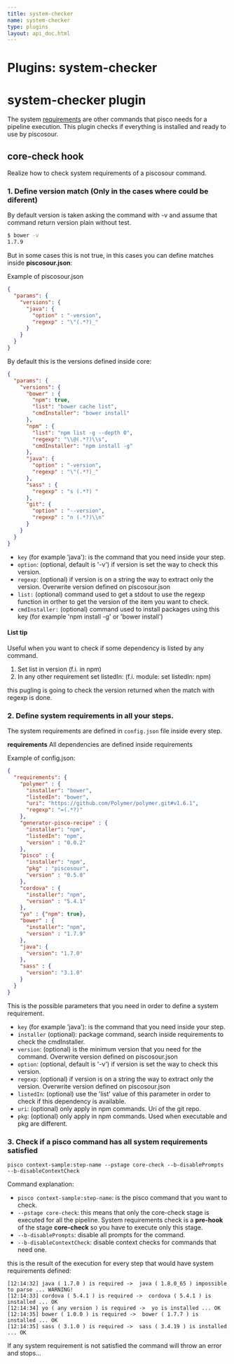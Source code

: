 ```yaml
---
title: system-checker
name: system-checker
type: plugins
layout: api_doc.html
---
```

# Plugins: system-checker


# system-checker plugin

The system [requirements](../guides/10-requirements.md) are other commands that pisco needs for a pipeline execution. This plugin checks if everything is installed and ready to use by piscosour.

## core-check hook

Realize how to check system requirements of a piscosour command.

### 1. Define version match (Only in the cases where could be diferent)

By default version is taken asking the command with -v and assume that command return version plain without test.

```sh
$ bower -v 
1.7.9
```

But in some cases this is not true, in this cases you can define matches inside **piscosour.json**:  

Example of piscosour.json

```json
{
  "params": {
    "versions": {
      "java": {
        "option" : "-version",
        "regexp" : "\"(.*?)_"
      }
    }
  }
}
```

By default this is the versions defined inside core:

```json
{
  "params": {
    "versions": {
      "bower" : {
        "npm": true,
        "list": "bower cache list",
        "cmdInstaller": "bower install"        
      },
      "npm" : {
        "list": "npm list -g --depth 0",
        "regexp": "\\@(.*?)\\s",
        "cmdInstaller": "npm install -g"
      },    
      "java": {
        "option" : "-version",
        "regexp" : "\"(.*?)_"
      },
      "sass" : {
        "regexp" : "s (.*?) "
      },
      "git": {
        "option" : "--version",
        "regexp" : "n (.*?)\\n"
      }
    }
  }
}
```

- `key` (for example 'java'): is the command that you need inside your step.
- `option`: (optional, default is '-v') if version is set the way to check this version.
- `regexp`: (optional) if version is on a string the way to extract only the version. Overwrite version defined on piscosour.json
- `list:` (optional) command used to get a stdout to use the regexp function in orther to get the version of the item you want to check.
- `cmdInstaller:` (optional) command used to install packages using this key (for example 'npm install -g' or 'bower install')

#### List tip

Useful when you want to check if some dependency is listed by any command. 
 
 1. Set list in version (f.i. in npm)
 2. In any other requirement set listedIn: (f.i. module: set listedIn: npm)

this pugling is going to check the version returned when the match with regexp is done.

### 2. Define system requirements in all your steps.

The system requirements are defined in `config.json` file inside every step.

**requirements** All dependencies are defined inside requirements

Example of config.json:

```json
{
  "requirements": {
    "polymer" : {
      "installer": "bower",
      "listedIn": "bower",
      "uri": "https://github.com/Polymer/polymer.git#v1.6.1",
      "regexp": "=(.*?)"
    },
    "generator-pisco-recipe" : {
      "installer": "npm",
      "listedIn": "npm",
      "version" : "0.0.2"
    },
    "pisco" : {
      "installer": "npm",
      "pkg" : "piscosour",
      "version" : "0.5.0"
    },
    "cordova" : {
      "installer": "npm",
      "version" : "5.4.1"
    },
    "yo" : {"npm": true},
    "bower" : {
      "installer": "npm",
      "version" : "1.7.9"
    },
    "java": {
      "version": "1.7.0"
    },
    "sass" : {
      "version": "3.1.0"
    }
  }
}
```

This is the possible parameters that you need in order to define a system requirement.

- `key` (for example 'java'): is the command that you need inside your step.
- `installer` (optional): package command, search inside requirements to check the cmdInstaller.
- `version`: (optional) is the minimum version that you need for the command. Overwrite version defined on piscosour.json
- `option`: (optional, default is '-v') if version is set the way to check this version.
- `regexp`: (optional) if version is on a string the way to extract only the version. Overwrite version defined on piscosour.json
- `listedIn`: (optional) use the 'list' value of this parameter in order to check if this dependency is available.
- `uri`: (optional) only apply in npm commands. Uri of the git repo.
- `pkg`: (optional) only apply in npm commands. Used when executable and pkg are different.
 
### 3. Check if a pisco command has all system requirements satisfied

    pisco context-sample:step-name --pstage core-check --b-disablePrompts --b-disableContextCheck
    
Command explanation:

- `pisco context-sample:step-name`: is the pisco command that you want to check.
- `--pstage core-check`: this means that only the core-check stage is executed for all the pipeline. System requirements check is a **pre-hook** of the stage **core-check** so you have to execute only this stage.
- `--b-disablePrompts`: disable all prompts for the command.
- `--b-disableContextCheck`: disable context checks for commands that need one.

this is the result of the execution for every step that would have system requirements defined:

```
[12:14:32] java ( 1.7.0 ) is required ->  java ( 1.8.0_65 ) impossible to parse ... WARNING!
[12:14:33] cordova ( 5.4.1 ) is required ->  cordova ( 5.4.1 ) is installed ... OK
[12:14:34] yo ( any version ) is required ->  yo is installed ... OK
[12:14:35] bower ( 1.0.0 ) is required ->  bower ( 1.7.7 ) is installed ... OK
[12:14:35] sass ( 3.1.0 ) is required ->  sass ( 3.4.19 ) is installed ... OK
```

If any system requirement is not satisfied the command will throw an error and stops...

